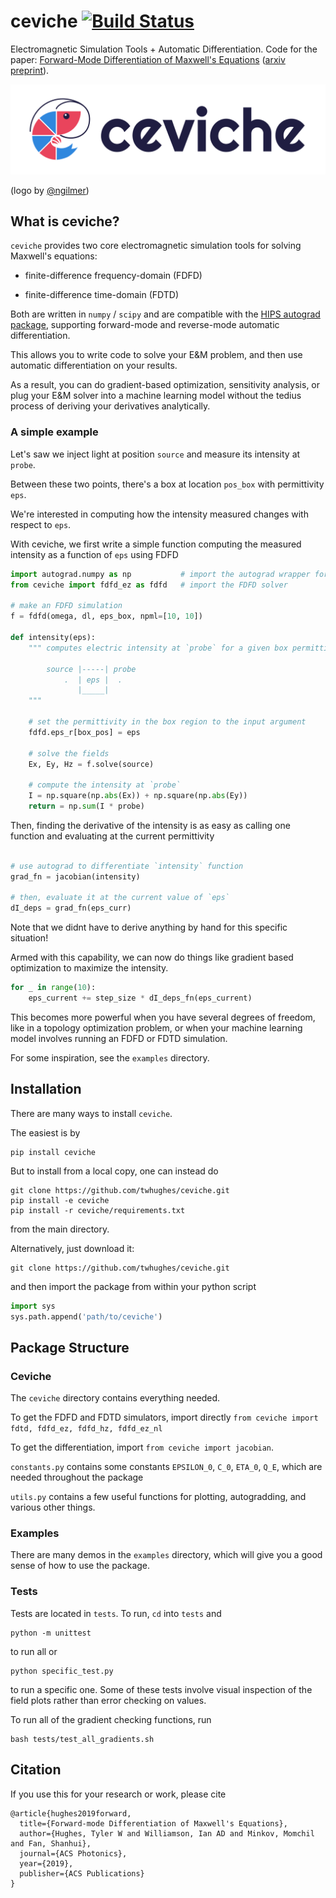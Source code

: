 # ceviche [![Build Status](https://travis-ci.com/fancompute/ceviche.svg?token=ZCPktA3Ki2eYVXYnfbrz&branch=master)](https://travis-ci.com/fancompute/ceviche)

Electromagnetic Simulation Tools + Automatic Differentiation.  Code for the paper: [Forward-Mode Differentiation of Maxwell's Equations](https://pubs.acs.org/doi/abs/10.1021/acsphotonics.9b01238) ([arxiv preprint](https://arxiv.org/abs/1908.10507)).

<img src="/img/horizontal-color.png" title="ceviche" alt="ceviche">

(logo by [@ngilmer](http://nadinegilmer.com/))

## What is ceviche?

`ceviche` provides two core electromagnetic simulation tools for solving Maxwell's equations:

- finite-difference frequency-domain (FDFD)

- finite-difference time-domain (FDTD)

Both are written in `numpy` / `scipy` and are compatible with the [HIPS autograd package](https://github.com/HIPS/autograd), supporting forward-mode and reverse-mode automatic differentiation.

This allows you to write code to solve your E&M problem, and then use automatic differentiation on your results.

As a result, you can do gradient-based optimization, sensitivity analysis, or plug your E&M solver into a machine learning model without the tedius process of deriving your derivatives analytically.

### A simple example

Let's saw we inject light at position `source` and measure its intensity at `probe`.

Between these two points, there's a box at location `pos_box` with permittivity `eps`.

We're interested in computing how the intensity measured changes with respect to `eps`.

With ceviche, we first write a simple function computing the measured intensity as a function of `eps` using FDFD

```python
import autograd.numpy as np           # import the autograd wrapper for numpy
from ceviche import fdfd_ez as fdfd   # import the FDFD solver

# make an FDFD simulation
f = fdfd(omega, dl, eps_box, npml=[10, 10])

def intensity(eps):
    """ computes electric intensity at `probe` for a given box permittivity of `eps`

        source |-----| probe
            .  | eps |  .
               |_____|
    """

    # set the permittivity in the box region to the input argument
    fdfd.eps_r[box_pos] = eps

    # solve the fields
    Ex, Ey, Hz = f.solve(source)

    # compute the intensity at `probe`
    I = np.square(np.abs(Ex)) + np.square(np.abs(Ey))
    return = np.sum(I * probe)
```

Then, finding the derivative of the intensity is as easy as calling one function and evaluating at the current permittivity


```python

# use autograd to differentiate `intensity` function
grad_fn = jacobian(intensity)

# then, evaluate it at the current value of `eps`
dI_deps = grad_fn(eps_curr)

```

Note that we didnt have to derive anything by hand for this specific situation!

Armed with this capability, we can now do things like gradient based optimization to maximize the intensity.

```python
for _ in range(10):
    eps_current += step_size * dI_deps_fn(eps_current)
```

This becomes more powerful when you have several degrees of freedom, like in a topology optimization problem, or when your machine learning model involves running an FDFD or FDTD simulation.

For some inspiration, see the `examples` directory.

## Installation

There are many ways to install `ceviche`.

The easiest is by 

    pip install ceviche

But to install from a local copy, one can instead do

    git clone https://github.com/twhughes/ceviche.git
    pip install -e ceviche
    pip install -r ceviche/requirements.txt

from the main directory.

Alternatively, just download it:

    git clone https://github.com/twhughes/ceviche.git

and then import the package from within your python script
    
```python
import sys
sys.path.append('path/to/ceviche')
```

## Package Structure

### Ceviche

The `ceviche` directory contains everything needed.

To get the FDFD and FDTD simulators, import directly `from ceviche import fdtd, fdfd_ez, fdfd_hz, fdfd_ez_nl`

To get the differentiation, import `from ceviche import jacobian`.

`constants.py` contains some constants `EPSILON_0`, `C_0`, `ETA_0`, `Q_E`, which are needed throughout the package

`utils.py` contains a few useful functions for plotting, autogradding, and various other things.

### Examples

There are many demos in the `examples` directory, which will give you a good sense of how to use the package.

### Tests

Tests are located in `tests`.  To run, `cd` into `tests` and

    python -m unittest

to run all or

    python specific_test.py

to run a specific one.  Some of these tests involve visual inspection of the field plots rather than error checking on values.

To run all of the gradient checking functions, run 

    bash tests/test_all_gradients.sh

## Citation

If you use this for your research or work, please cite

    @article{hughes2019forward,
      title={Forward-mode Differentiation of Maxwell's Equations},
      author={Hughes, Tyler W and Williamson, Ian AD and Minkov, Momchil and Fan, Shanhui},
      journal={ACS Photonics},
      year={2019},
      publisher={ACS Publications}
    }

